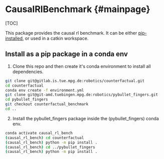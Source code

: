 # CausalRlBenchmark {#mainpage}

[TOC]

This package provides the causal rl benchmark. It can be either 
[pip-installed](#install-as-a-pip-package-in-a-conda-env),
or used in a catkin workspace.

## Install as a pip package in a conda env

1. Clone this repo and then create it's conda environment to install all dependencies.

  ```bash
  git clone git@gitlab.is.tue.mpg.de:robotics/counterfactual.git
  cd counterfactual
  conda env create -f environment.yml
  git clone git@git-amd.tuebingen.mpg.de:robotics/pybullet_fingers.git
  cd pybullet_fingers
  git checkout counterfactual_benchmark
  cd ..
  ```

2. Install the pybullet_fingers package inside the (pybullet_fingers) conda env.

  ```bash
  conda activate causal_rl_bench
  (causal_rl_bench) cd counterfactual
  (causal_rl_bench) python -m pip install .
  (causal_rl_bench) cd ../pybullet_fingers
  (causal_rl_bench) python -m pip install .
  ```


